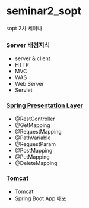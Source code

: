 # seminar2_sopt
sopt 2차 세미나

### [Server 배경지식](/mdFiles/read1.md)
- server & client
- HTTP
- MVC
- WAS
- Web Server
- Servlet

### [Spring Presentation Layer]()
- @RestController
- @GetMapping
- @RequestMapping
- @PathVariable
- @RequestParam
- @PostMapping
- @PutMapping
- @DeleteMapping

### [Tomcat]()
- Tomcat
- Spring Boot App 배포
